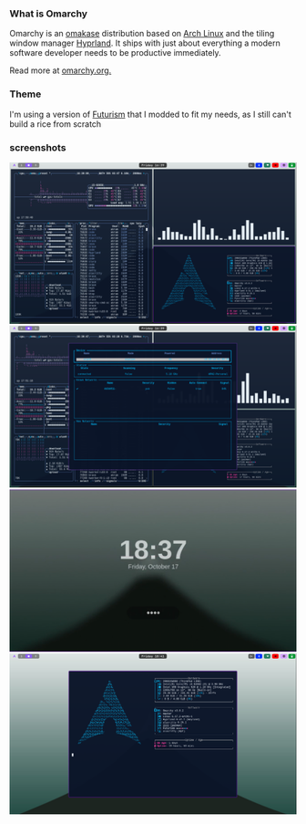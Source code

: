 ### What is Omarchy
Omarchy is an [omakase](https://learn.omacom.io/3/omacom/76/omakase-computing) distribution based on [Arch Linux](https://archlinux.org/) and the tiling window manager [Hyprland](https://hypr.land/). It ships with just about everything a modern software developer needs to be productive immediately.

Read more at [omarchy.org.](https://omarchy.org/)

### Theme 
I'm using a version of [Futurism](https://github.com/bjarneo/omarchy-futurism-theme) that I modded to fit my needs, as I still can't build a rice from scratch
### screenshots
![alt text](screenshots/screenshot-2025-10-17_16-39-04.png) 
![alt text](screenshots/screenshot-2025-10-17_16-39-41.png) 
![alt text](screenshots/screenshot-2025-10-17_18-39-11.png) 
![alt text](screenshots/screenshot-2025-10-17_18-41-26.png)